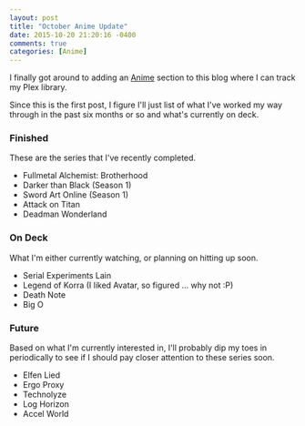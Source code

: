 ```yaml
---
layout: post
title: "October Anime Update"
date: 2015-10-20 21:20:16 -0400
comments: true
categories: [Anime]
---
```


I finally got around to adding an [Anime](/anime) section to this blog where I can track my Plex library.

Since this is the first post, I figure I'll just list of what I've worked my way through in the past six months or so and what's currently on deck.

### Finished

These are the series that I've recently completed.

* Fullmetal Alchemist: Brotherhood
* Darker than Black (Season 1)
* Sword Art Online (Season 1)
* Attack on Titan
* Deadman Wonderland

### On Deck

What I'm either currently watching, or planning on hitting up soon.

* Serial Experiments Lain
* Legend of Korra (I liked Avatar, so figured ... why not :P)
* Death Note
* Big O

### Future

Based on what I'm currently interested in, I'll probably dip my toes in periodically to see if I should pay closer attention to these series soon.

* Elfen Lied
* Ergo Proxy
* Technolyze
* Log Horizon
* Accel World